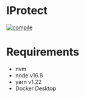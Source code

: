 # IProtect

[![compile](https://github.com/es-lynn/ip-protect/actions/workflows/compile.yml/badge.svg)](https://github.com/es-lynn/ip-protect/actions/workflows/compile.yml)

# Requirements

- nvm
- node v16.8
- yarn v1.22
- Docker Desktop

